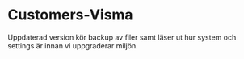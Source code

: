 # Customers-Visma

Uppdaterad version kör backup av filer samt läser ut hur system och settings är innan vi uppgraderar miljön.


